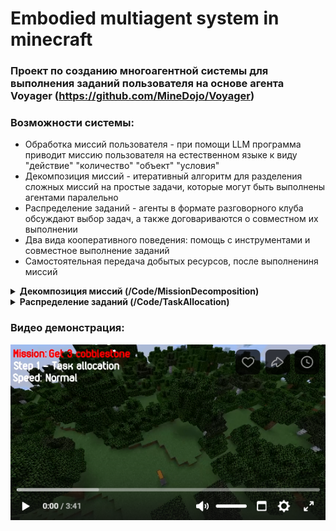 # Embodied multiagent system in minecraft
### Проект по созданию многоагентной системы для выполнения заданий пользователя на основе агента Voyager (https://github.com/MineDojo/Voyager)
### Возможности системы:
- Обработка миссий пользователя - при помощи LLM программа приводит миссию пользователя на естественном языке к виду "действие" "количество" "объект" "условия"
- Декомпозиция миссий - итеративный алгоритм для разделения сложных миссий на простые задачи, которые могут быть выполнены агентами паралельно
- Распределение заданий - агенты в формате разговорного клуба обсуждают выбор задач, а также договариваются о совместном их выполнении
- Два вида кооперативного поведения: помощь с инструментами и совместное выполнение заданий
- Самостоятельная передача добытых ресурсов, после выполнениня миссий


<details><summary><b>Декомпозиция миссий (/Code/MissionDecomposition)</b></summary>
Планирование действий агентов является одной из самых важных задач многоагентной системы, ведь недостаток хотя бы одного из материалов, в игре майнкрафт будет означать невозможность получения нужного предмета, что в конечном счёте сделает достижение поставленной миссии невозможным.

Чтобы определить все промежуточные этапыб, необходимые для выполнения миссии, используется рекурсивный алгоритм на основе LLM и технологии RAG, который определяет нужные для выполнения миссии ресурсы и инструменты, а затем рекурсивно анализирует эти ресурсы и инструменты, как миссии по их добыче.

Пример декомпозиции миссии: (левый столбец содержит необходимые ресурсы для выполнения миссии, средний - действия, которые нужно осуществить, чтобы добыть эти материалы, правый - последовательность действий для одного агента, осуществление которых позволит выполнить поставленную миссию)  
    
![Пример декомпозии миссий](images/task_decomposition.png)
</details>

<details><summary><b>Распределение заданий (/Code/TaskAllocation)</b></summary>
Для решения проблемы распределения заданий, система моделирует процесс общения людей в разговорном клубе.
При помощи LLM говорящий агент выбирает задания из списка, после чего генерирует сообщение, чтобы оповестить других агентов. Остальные агенты оценивают и обсуждают решение. После чего они могут попросить говорящего агента сменить миссию, либо присоединиться к нему или помочь ему с инструментами.  
  
__Простая визуализация процесса распределения заданий:__

![Пример декомпозии миссий](images/task_allocation_demo.png)

__Распределение заданий в игре майнкрафт__

![Пример декомпозии миссий](images/allocation.png)


</details>

### Видео демонстрация:

[![Видео программы](images/video_image.png)](https://vk.com/video534920918_456239164)






